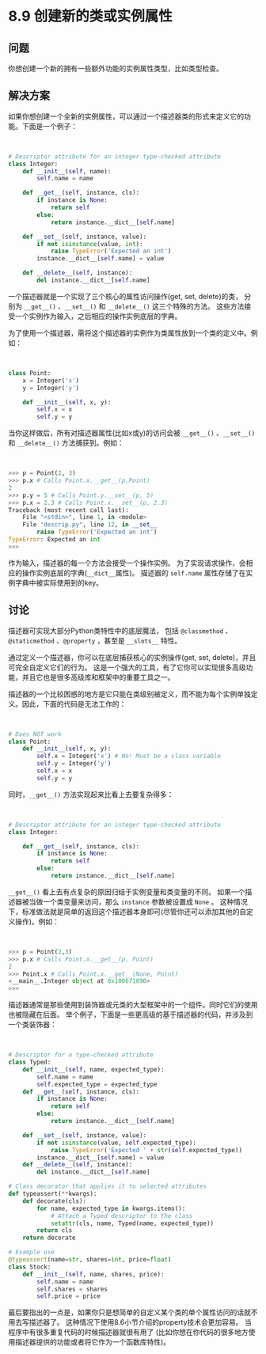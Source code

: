 

# 8.9 创建新的类或实例属性

## 问题

你想创建一个新的拥有一些额外功能的实例属性类型，比如类型检查。

## 解决方案

如果你想创建一个全新的实例属性，可以通过一个描述器类的形式来定义它的功能。下面是一个例子：


​    
```python
# Descriptor attribute for an integer type-checked attribute
class Integer:
    def __init__(self, name):
        self.name = name

    def __get__(self, instance, cls):
        if instance is None:
            return self
        else:
            return instance.__dict__[self.name]

    def __set__(self, instance, value):
        if not isinstance(value, int):
            raise TypeError('Expected an int')
        instance.__dict__[self.name] = value

    def __delete__(self, instance):
        del instance.__dict__[self.name]
```


一个描述器就是一个实现了三个核心的属性访问操作(get, set, delete)的类， 分别为 `__get__()` 、`__set__()` 和
`__delete__()` 这三个特殊的方法。 这些方法接受一个实例作为输入，之后相应的操作实例底层的字典。

为了使用一个描述器，需将这个描述器的实例作为类属性放到一个类的定义中。例如：


​    
```python
class Point:
    x = Integer('x')
    y = Integer('y')

    def __init__(self, x, y):
        self.x = x
        self.y = y
```

当你这样做后，所有对描述器属性(比如x或y)的访问会被 `__get__()` 、`__set__()` 和 `__delete__()`
方法捕获到。例如：


​    
```python
>>> p = Point(2, 3)
>>> p.x # Calls Point.x.__get__(p,Point)
2
>>> p.y = 5 # Calls Point.y.__set__(p, 5)
>>> p.x = 2.3 # Calls Point.x.__set__(p, 2.3)
Traceback (most recent call last):
    File "<stdin>", line 1, in <module>
    File "descrip.py", line 12, in __set__
        raise TypeError('Expected an int')
TypeError: Expected an int
>>>
```

作为输入，描述器的每一个方法会接受一个操作实例。 为了实现请求操作，会相应的操作实例底层的字典(`__dict__`属性)。 描述器的 `self.name`
属性存储了在实例字典中被实际使用到的key。

## 讨论

描述器可实现大部分Python类特性中的底层魔法， 包括 `@classmethod` 、`@staticmethod` 、`@property` ，甚至是
`__slots__` 特性。

通过定义一个描述器，你可以在底层捕获核心的实例操作(get, set, delete)，并且可完全自定义它们的行为。
这是一个强大的工具，有了它你可以实现很多高级功能，并且它也是很多高级库和框架中的重要工具之一。

描述器的一个比较困惑的地方是它只能在类级别被定义，而不能为每个实例单独定义。因此，下面的代码是无法工作的：


​    
```python
# Does NOT work
class Point:
    def __init__(self, x, y):
        self.x = Integer('x') # No! Must be a class variable
        self.y = Integer('y')
        self.x = x
        self.y = y
```


同时，`__get__()` 方法实现起来比看上去要复杂得多：


​    
```python
# Descriptor attribute for an integer type-checked attribute
class Integer:

    def __get__(self, instance, cls):
        if instance is None:
            return self
        else:
            return instance.__dict__[self.name]
```


`__get__()` 看上去有点复杂的原因归结于实例变量和类变量的不同。 如果一个描述器被当做一个类变量来访问，那么 `instance` 参数被设置成
`None` 。 这种情况下，标准做法就是简单的返回这个描述器本身即可(尽管你还可以添加其他的自定义操作)。例如：


​    
```python
>>> p = Point(2,3)
>>> p.x # Calls Point.x.__get__(p, Point)
2
>>> Point.x # Calls Point.x.__get__(None, Point)
<__main__.Integer object at 0x100671890>
>>>
```


描述器通常是那些使用到装饰器或元类的大型框架中的一个组件。同时它们的使用也被隐藏在后面。
举个例子，下面是一些更高级的基于描述器的代码，并涉及到一个类装饰器：


​    
```python
# Descriptor for a type-checked attribute
class Typed:
    def __init__(self, name, expected_type):
        self.name = name
        self.expected_type = expected_type
    def __get__(self, instance, cls):
        if instance is None:
            return self
        else:
            return instance.__dict__[self.name]

    def __set__(self, instance, value):
        if not isinstance(value, self.expected_type):
            raise TypeError('Expected ' + str(self.expected_type))
        instance.__dict__[self.name] = value
    def __delete__(self, instance):
        del instance.__dict__[self.name]

# Class decorator that applies it to selected attributes
def typeassert(**kwargs):
    def decorate(cls):
        for name, expected_type in kwargs.items():
            # Attach a Typed descriptor to the class
            setattr(cls, name, Typed(name, expected_type))
        return cls
    return decorate

# Example use
@typeassert(name=str, shares=int, price=float)
class Stock:
    def __init__(self, name, shares, price):
        self.name = name
        self.shares = shares
        self.price = price
```


最后要指出的一点是，如果你只是想简单的自定义某个类的单个属性访问的话就不用去写描述器了。 这种情况下使用8.6小节介绍的property技术会更加容易。
当程序中有很多重复代码的时候描述器就很有用了 (比如你想在你代码的很多地方使用描述器提供的功能或者将它作为一个函数库特性)。

